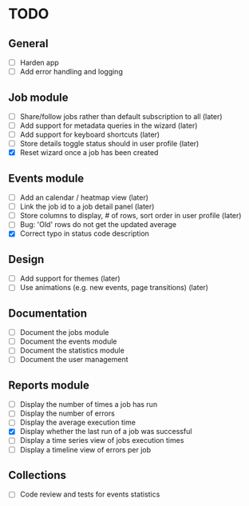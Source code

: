 # TODO

## General
- [ ] Harden app
- [ ] Add error handling and logging

## Job module
- [ ] Share/follow jobs rather than default subscription to all (later)
- [ ] Add support for metadata queries in the wizard (later)
- [ ] Add support for keyboard shortcuts (later)
- [ ] Store details toggle status should in user profile (later)
- [x] Reset wizard once a job has been created

## Events module
- [ ] Add an calendar / heatmap view (later)
- [ ] Link the job id to a job detail panel (later)
- [ ] Store columns to display, # of rows, sort order in user profile (later)
- [ ] Bug: 'Old' rows do not get the updated average
- [x] Correct typo in status code description

## Design
- [ ] Add support for themes (later)
- [ ] Use animations (e.g. new events, page transitions) (later)

## Documentation
- [ ] Document the jobs module
- [ ] Document the events module
- [ ] Document the statistics module
- [ ] Document the user management

## Reports module
- [ ] Display the number of times a job has run
- [ ] Display the number of errors
- [ ] Display the average execution time
- [x] Display whether the last run of a job was successful
- [ ] Display a time series view of jobs execution times
- [ ] Display a timeline view of errors per job

## Collections
- [ ] Code review and tests for events statistics
